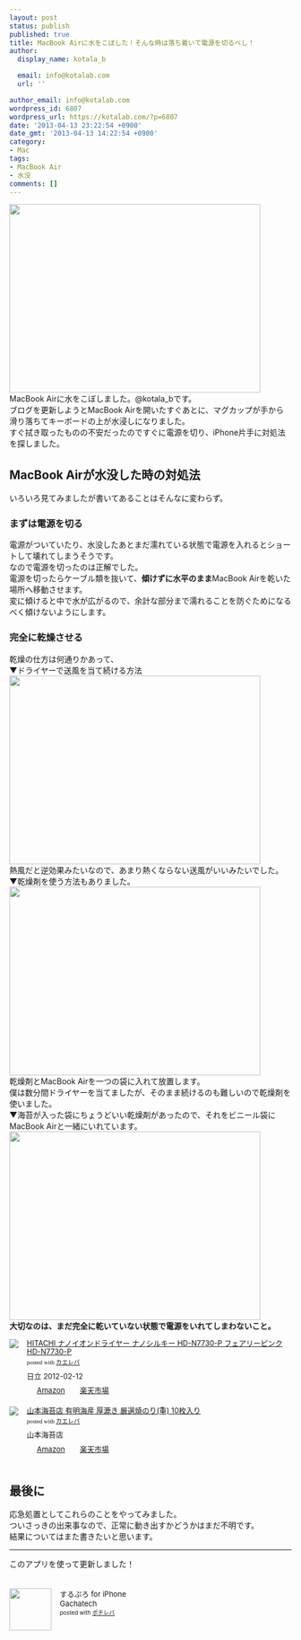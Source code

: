 ```yaml
---
layout: post
status: publish
published: true
title: MacBook Airに水をこぼした！そんな時は落ち着いて電源を切るべし！
author:
  display_name: kotala_b

  email: info@kotalab.com
  url: ''

author_email: info@kotalab.com
wordpress_id: 6807
wordpress_url: https://kotalab.com/?p=6807
date: '2013-04-13 23:22:54 +0900'
date_gmt: '2013-04-13 14:22:54 +0900'
category:
- Mac
tags:
- MacBook Air
- 水没
comments: []
---
```

<p><img alt="" src="https://kotalab.com/wp-content/uploads/slooProImg_20130413232251.jpg" width="448" height="336" /><br />
MacBook Airに水をこぼしました。@kotala_bです。<br />
ブログを更新しようとMacBook Airを開いたすぐあとに、マグカップが手から滑り落ちてキーボードの上が水浸しになりました。<br />
すぐ拭き取ったものの不安だったのですぐに電源を切り、iPhone片手に対処法を探しました。<br />
<!--more--></p>
<h2>MacBook Airが水没した時の対処法</h2>
<p>いろいろ見てみましたが書いてあることはそんなに変わらず。</p>
<h3>まずは電源を切る</h3>
<p>電源がついていたり、水没したあとまだ濡れている状態で電源を入れるとショートして壊れてしまうそうです。<br />
なので電源を切ったのは正解でした。<br />
電源を切ったらケーブル類を抜いて、<strong>傾けずに水平のまま</strong>MacBook Airを乾いた場所へ移動させます。<br />
変に傾けると中で水が広がるので、余計な部分まで濡れることを防ぐためになるべく傾けないようにします。</p>
<h3>完全に乾燥させる</h3>
<p>乾燥の仕方は何通りかあって、<br />
▼ドライヤーで送風を当て続ける方法<br />
<img alt="" src="https://kotalab.com/wp-content/uploads/slooProImg_20130413232242.jpg" width="448" height="336" /><br />
熱風だと逆効果みたいなので、あまり熱くならない送風がいいみたいでした。<br />
▼乾燥剤を使う方法もありました。<br />
<img alt="" src="https://kotalab.com/wp-content/uploads/slooProImg_20130413232245.jpg" width="448" height="336" /><br />
乾燥剤とMacBook Airを一つの袋に入れて放置します。<br />
僕は数分間ドライヤーを当てましたが、そのまま続けるのも難しいので乾燥剤を使いました。<br />
▼海苔が入った袋にちょうどいい乾燥剤があったので、それをビニール袋にMacBook Airと一緒にいれています。<br />
<img alt="" src="https://kotalab.com/wp-content/uploads/slooProImg_20130413232249.jpg" width="448" height="336" /><br />
<strong>大切なのは、まだ完全に乾いていない状態で電源をいれてしまわないこと。</strong></p>
<div class="kaerebalink-box" style="text-align:left;padding-bottom:20px;font-size:small;/zoom: 1;overflow: hidden;">
<div class="kaerebalink-image" style="float:left;margin:0 15px 10px 0;"><a href="http://www.amazon.co.jp/exec/obidos/ASIN/B00BF8PUGK/same-22/ref=nosim/" rel="nofollow" target="_blank"><img src="http://ecx.images-amazon.com/images/I/21ihq88hNgL._SL160_.jpg" style="border: none;" /></a></div>
<div class="kaerebalink-info" style="line-height:120%;/zoom: 1;overflow: hidden;">
<div class="kaerebalink-name" style="margin-bottom:10px;line-height:120%"><a href="http://www.amazon.co.jp/exec/obidos/ASIN/B00BF8PUGK/same-22/ref=nosim/" rel="nofollow" target="_blank">HITACHI ナノイオンドライヤー ナノシルキー HD-N7730-P フェアリーピンク HD-N7730-P</a>
<div class="kaerebalink-powered-date" style="font-size:8pt;margin-top:5px;font-family:verdana;line-height:120%">posted with <a href="http://kaereba.com" target="_blank">カエレバ</a></div>
</div>
<div class="kaerebalink-detail" style="margin-bottom:5px;"> 日立 2012-02-12    </div>
<div class="kaerebalink-link1" style="margin-top:10px;">
<div class="shoplinkamazon" style="display:inline;margin-right:5px;background: url('http://img.yomereba.com/tam_k_01.gif') 0 0 no-repeat;padding: 2px 0 2px 18px;white-space: nowrap;"><a href="http://www.amazon.co.jp/gp/search?keywords=HD-N7730-P%20HD-N7730-P&__mk_ja_JP=%83J%83%5E%83J%83i&tag=same-22" rel="nofollow" target="_blank" title="アマゾン" >Amazon</a></div>
<div class="shoplinkrakuten" style="display:inline;margin-right:5px;background: url('http://img.yomereba.com/tam_k_01.gif') 0 -50px no-repeat;padding: 2px 0 2px 18px;white-space: nowrap;"><a href="http://hb.afl.rakuten.co.jp/hgc/0fac4537.dbf8529f.0fac4538.a4466d9e/?pc=http%3A%2F%2Fsearch.rakuten.co.jp%2Fsearch%2Fmall%2FHD-N7730-P%2520HD-N7730-P%2F-%2Ff.1-p.1-s.1-sf.0-st.A-v.2%3Fx%3D0%26scid%3Daf_ich_link_urltxt%26m%3Dhttp%3A%2F%2Fm.rakuten.co.jp%2F" rel="nofollow" target="_blank" title="楽天市場" >楽天市場</a></div>
</div>
</div>
<div class="booklink-footer" style="clear: left"></div>
</div>
<div class="kaerebalink-box" style="text-align:left;padding-bottom:20px;font-size:small;/zoom: 1;overflow: hidden;">
<div class="kaerebalink-image" style="float:left;margin:0 15px 10px 0;"><a href="http://www.amazon.co.jp/exec/obidos/ASIN/B004NRVYLA/same-22/ref=nosim/" rel="nofollow" target="_blank"><img src="http://ecx.images-amazon.com/images/I/513kpilpJUL._SL160_.jpg" style="border: none;" /></a></div>
<div class="kaerebalink-info" style="line-height:120%;/zoom: 1;overflow: hidden;">
<div class="kaerebalink-name" style="margin-bottom:10px;line-height:120%"><a href="http://www.amazon.co.jp/exec/obidos/ASIN/B004NRVYLA/same-22/ref=nosim/" rel="nofollow" target="_blank">山本海苔店 有明海産 厚漉き 厳選焼のり(重) 10枚入り</a>
<div class="kaerebalink-powered-date" style="font-size:8pt;margin-top:5px;font-family:verdana;line-height:120%">posted with <a href="http://kaereba.com" target="_blank">カエレバ</a></div>
</div>
<div class="kaerebalink-detail" style="margin-bottom:5px;"> 山本海苔店     </div>
<div class="kaerebalink-link1" style="margin-top:10px;">
<div class="shoplinkamazon" style="display:inline;margin-right:5px;background: url('http://img.yomereba.com/tam_k_01.gif') 0 0 no-repeat;padding: 2px 0 2px 18px;white-space: nowrap;"><a href="http://www.amazon.co.jp/gp/search?keywords=%8C%B5%91I%8F%C4%82%CC%82%E8%20%8C%FA%8D%97%82%AB&__mk_ja_JP=%83J%83%5E%83J%83i&tag=same-22" rel="nofollow" target="_blank" title="アマゾン" >Amazon</a></div>
<div class="shoplinkrakuten" style="display:inline;margin-right:5px;background: url('http://img.yomereba.com/tam_k_01.gif') 0 -50px no-repeat;padding: 2px 0 2px 18px;white-space: nowrap;"><a href="http://hb.afl.rakuten.co.jp/hgc/0fac4537.dbf8529f.0fac4538.a4466d9e/?pc=http%3A%2F%2Fsearch.rakuten.co.jp%2Fsearch%2Fmall%2F%25E5%258E%25B3%25E9%2581%25B8%25E7%2584%25BC%25E3%2581%25AE%25E3%2582%258A%2520%25E5%258E%259A%25E6%25BC%2589%25E3%2581%258D%2F-%2Ff.1-p.1-s.1-sf.0-st.A-v.2%3Fx%3D0%26scid%3Daf_ich_link_urltxt%26m%3Dhttp%3A%2F%2Fm.rakuten.co.jp%2F" rel="nofollow" target="_blank" title="楽天市場" >楽天市場</a></div>
</div>
</div>
<div class="booklink-footer" style="clear: left"></div>
</div>
<h2>最後に</h2>
<p>応急処置としてこれらのことをやってみました。<br />
ついさっきの出来事なので、正常に動き出すかどうかはまだ不明です。<br />
結果についてはまた書きたいと思います。</p>
<hr>
<p>このアプリを使って更新しました！</p>
<div class="pochireba" style="text-align:left;font-size:small;padding:20px 0;/zoom: 1;overflow: hidden;"><span class="removed_link" title="http://click.linksynergy.com/fs-bin/click?id=d2yYUp776R4&amp;subid=&amp;offerid=94348.1&amp;type=3&amp;tmpid=3910&amp;RD_PARM1=http%253A%252F%252Fitunes.apple.com%252Fjp%252Fapp%252Fsurupuro-for-iphone%252Fid436676299%253Fmt%253D8%2526uo%253D4"><img src="http://a1.mzstatic.com/us/r1000/065/Purple/v4/4c/c6/a8/4cc6a855-cc5c-34ed-0436-36e219eafb81/mzl.xejvrijs.jpg" width="75" height="75" style="float:left;margin:0 15px 0 0;" class="pochi_img" ></span>
<div class="pochi_info" style="text-align:left;/zoom: 1;overflow: hidden;">
<div class="pochi_name"><span class="removed_link" title="http://click.linksynergy.com/fs-bin/click?id=d2yYUp776R4&amp;subid=&amp;offerid=94348.1&amp;type=3&amp;tmpid=3910&amp;RD_PARM1=http%253A%252F%252Fitunes.apple.com%252Fjp%252Fapp%252Fsurupuro-for-iphone%252Fid436676299%253Fmt%253D8%2526uo%253D4">するぷろ for iPhone</span></div>
<div class="pochi_seller"><span class="removed_link" title="http://click.linksynergy.com/fs-bin/click?id=d2yYUp776R4&amp;subid=&amp;offerid=94348.1&amp;type=3&amp;tmpid=3910&amp;RD_PARM1=http%253A%252F%252Fitunes.apple.com%252Fjp%252Fartist%252Fgachatech%252Fid358731102%253Fuo%253D4">Gachatech</span></div>
<div class="pochi_post" style="font-size:x-small;">posted with <a href="http://pochireba.com" target="_blank">ポチレバ</a></div>
</div>
<div class="pochireba-footer" style="clear: left"></div>
</div>
